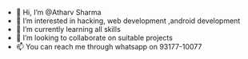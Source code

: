 - 👋 Hi, I’m @Atharv Sharma
- 👀 I’m interested in hacking, web development ,android development
- 🌱 I’m currently learning all skills 
- 💞️ I’m looking to collaborate on suitable projects
- 📫 You can reach me through whatsapp on 93177-10077

<!---
Pachiku/Pachiku is a ✨ special ✨ repository because its `README.md` (this file) appears on your GitHub profile.
You can click the Preview link to take a look at your changes.
--->

